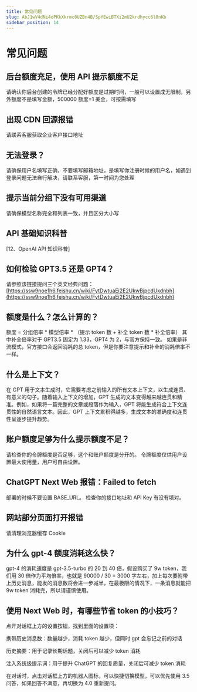 ```yaml
---
title: 常见问题
slug: AbJ1wV4dNi4oPKkXkrmc0UZBn4B/SpYEwiBTXi2mU2krdhycc6l0nKb
sidebar_position: 14
---
```



# 常见问题

## 后台额度充足，使用 API 提示额度不足

请确认你后台创建的令牌已经分配好额度是过期时间，一般可以设置成无限制，另外额度不是填写金额，500000 额度=1 美金，可按需填写

## 出现 CDN 回源报错

请联系客服获取企业客户接口地址

## 无法登录？

请确保用户名填写正确，不要填写邮箱地址，是填写你注册时候的用户名，如遇到登录问题无法自行解决，请联系客服，第一时间为您处理

## 提示当前分组下没有可用渠道

请确保模型名称完全和列表一致，并且区分大小写

## API 基础知识科普

[12、OpenAI API 知识科普]

## 如何检验 GPT3.5 还是 GPT4？

请参照该链接提问三个英文经典问题：[https://ssw9noe1h6.feishu.cn/wiki/FytDwtuaEi2E2UkwBjpcdUkdnbh](https://ssw9noe1h6.feishu.cn/wiki/FytDwtuaEi2E2UkwBjpcdUkdnbh)

## 额度是什么？怎么计算的？

额度 = 分组倍率 * 模型倍率 * （提示 token 数 + 补全 token 数 * 补全倍率）
其中补全倍率对于 GPT3.5 固定为 1.33，GPT4 为 2，与官方保持一致。
如果是非流模式，官方接口会返回消耗的总 token，但是你要注意提示和补全的消耗倍率不一样。

## 什么是上下文？

在 GPT 用于文本生成时，它需要考虑之前输入的所有文本上下文，以生成连贯、有意义的句子。随着输入上下文的增加，GPT 生成的文本变得越来越连贯和精准。例如，如果将一篇完整的文章或段落作为输入，GPT 将能生成符合上下文连贯性的自然语言文本。因此，GPT 上下文累积得越多，生成文本的准确度和连贯性呈逐步提升趋势。

## 账户额度足够为什么提示额度不足？

请检查你的令牌额度是否足够，这个和账户额度是分开的。
令牌额度仅供用户设置最大使用量，用户可自由设置。

## ChatGPT Next Web 报错：Failed to fetch

部署的时候不要设置 BASE_URL。
检查你的接口地址和 API Key 有没有填对。

## 网站部分页面打开报错

请清理浏览器缓存 Cookie

## 为什么 gpt-4 额度消耗这么快？

gpt-4 的消耗速度是 gpt-3.5-turbo 的 20 到 40 倍，假设购买了 9w token，我们用 30 倍作为平均倍率，也就是 90000 / 30 = 3000 字左右，加上每次要附带上历史消息，能发的消息数将会进一步减半，在最极限的情况下，一条消息就能把 9w token 消耗完，所以请谨慎使用。

## 使用 Next Web 时，有哪些节省 token 的小技巧？

点开对话框上方的设置按钮，找到里面的设置项：

携带历史消息数：数量越少，消耗 token 越少，但同时 gpt 会忘记之前的对话

历史摘要：用于记录长期话题，关闭后可以减少 token 消耗

注入系统级提示词：用于提升 ChatGPT 的回复质量，关闭后可减少 token 消耗

在对话时，点击对话框上方的机器人图标，可以快捷切换模型，可以优先使用 3.5 问答，如果回答不满意，再切换为 4.0 重新提问。

